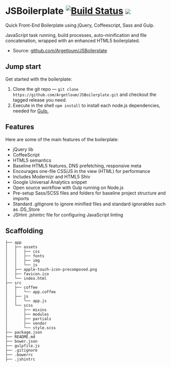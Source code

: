 # JSBoilerplate [![Build Status](https://travis-ci.org/Argetloum/JSBoilerplate.png)](https://travis-ci.org/Argetloum/JSBoilerplate) <img src="http://img.shields.io/badge/Built%20with-Gulp-red.svg" />

Quick Front-End Boilerplate using jQuery, Coffeescript, Sass and Gulp.

JavaScript task running, build processes, auto-minification and file concatenation, wrapped with an enhanced HTML5 boilerplated.

* Source: [github.com/Argetloum/JSBoilerplate](https://github.com/Argetloum/JSBoilerplate)


## Jump start

Get started with the boilerplate:

1. Clone the git repo — `git clone https://github.com/Argetloum/JSBoilerplate.git` and checkout the tagged release you need.
2. Execute in the shell `npm install` to install each node.js dependencies, needed for [Gulp.](http://gulpjs.com/)

## Features

Here are some of the main features of the boilerplate:

* jQuery lib
* CoffeeScript
* HTML5 semantics
* Baseline HTML5 features, DNS prefetching, responsive meta
* Encourages one-file CSS/JS in the view (HTML) for performance
* Includes Modernizr and HTML5 Shiv
* Google Universal Analytics snippet
* Open source workflow with Gulp running on Node.js
* Pre-setup Sass/SCSS files and folders for baseline project structure and imports
* Standard .gitignore to ignore minified files and standard ignorables such as .DS_Store
* JSHint .jshintrc file for configuring JavaScript linting

## Scaffolding

````
├── app
│   ├── assets
│   │   ├── css
│   │   ├── fonts
│   │   ├── img
│   │   └── js
│   ├── apple-touch-icon-precomposed.png
│   ├── favicon.ico
│   └── index.html
├── src
│   ├── coffee
│   │   └── app.coffee
│   ├── js
│   │   └── app.js
│   └── scss
│       ├── mixins
│       ├── modules
│       ├── partials
│       ├── vendor
│       └── style.scss
├── package.json
├── README.md
├── bower.json
├── gulpfile.js
├── .gitignore
├── .bowerrc
├── .jshintrc
````
